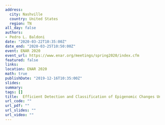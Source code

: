 ```yaml
---
address:
  city: Nashville
  country: United States
  region: TN
all_day: false
authors:
- Pedro L. Baldoni
date: "2020-03-22T10:35:00Z"
date_end: "2020-03-25T10:50:00Z"
event: ENAR 2020
event_url: https://www.enar.org/meetings/spring2020/index.cfm
featured: false
links:
location: ENAR 2020
math: true
publishDate: "2019-12-16T10:35:00Z"
slides: 
summary: 
tags: []
title: 	Efficient Detection and Classification of Epigenomic Changes Under Multiple Conditions
url_code: ""
url_pdf: ""
url_slides: ""
url_video: ""
---
```



